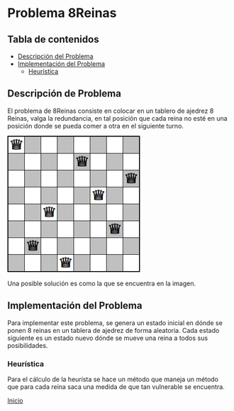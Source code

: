 # Problema 8Reinas

## Tabla de contenidos

- [Descripción del Problema](#descripción-del-problema)
- [Implementación del Problema](#implementación-del-problema)
  - [Heurística](#heurística)

## Descripción de Problema

El problema de 8Reinas consiste en colocar en un tablero de ajedrez 8 Reinas, valga la redundancia, en tal posición que cada reina no esté en una posición donde se pueda comer a otra en el siguiente turno.

![8Reinas](../../tests/8Reinas/ocho-reinas.png)

Una posible solución es como la que se encuentra en la imagen.

## Implementación del Problema

Para implementar este problema, se genera un estado inicial en dónde se ponen 8 reinas en un tablera de ajedrez de forma aleatoria. Cada estado siguiente es un estado nuevo dónde se mueve una reina a todos sus posibilidades.

### Heurística

Para el cálculo de la heurísta se hace un método que maneja un método que para cada reina saca una medida de que tan vulnerable se encuentra.

[Inicio](../../README.md)
